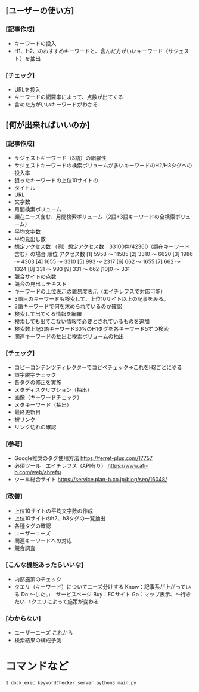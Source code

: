 ## [ユーザーの使い方]

### [記事作成]
- キーワードの投入
- H1、H2、のおすすめキーワードと、含んだ方がいいキーワード（サジェスト）を抽出
### [チェック]
- URLを投入
- キーワードの網羅率によって、点数が出てくる
- 含めた方がいいキーワードがわかる

## [何が出来ればいいのか]
### [記事作成]
- サジェストキーワード（3語）の網羅性
- サジェストキーワードの検索ボリュームが多いキーワードのH2/H3タグへの投入率
- 狙ったキーワードの上位10サイトの
- タイトル
- URL
- 文字数
- 月間検索ボリューム
- 顕在ニーズ含む、月間検索ボリューム（2語+3語キーワードの全検索ボリューム）
- 平均文字数
- 平均見出し数
- 想定アクセス数
（例）想定アクセス数　33100件/42360（顕在キーワード含む）の場合
   順位
 アクセス数
   [1] 5958 ～ 11585
   [2] 3310 ～ 6620
   [3] 1986 ～ 4303
   [4] 1655 ～ 3310
   [5] 993 ～ 2317
   [6] 662 ～ 1655
   [7] 662 ～ 1324
   [8] 331 ～ 993
   [9] 331 ～ 662
   [10]0 ～ 331
- 競合サイトの点数
- 競合の見出しテキスト
- キーワードの上位表示の難易度表示（エイチレフスで対応可能）
- 3語目のキーワードも検索して、上位10サイト以上の記事をみる。
- 3語キーワードで何を求められているのか確認
- 検索して出てくる情報を網羅
- 検索しても出てこない情報で必要とされているものを追加
- 検索数上記3語キーワード30%のH1タグを各キーワード5ずつ検索
- 関連キーワードの抽出と検索ボリュームの抽出
### [チェック]
- コピーコンテンツディレクターでコピペチェック→これをH2ごとにやる
- 誤字脱字チェック
- 各タグの修正を実施
- メタディスクリプション（抽出）
- 画像（キーワードチェック）
- メタキーワード（抽出）
- 最終更新日
- 被リンク
- リンク切れの確認

### [参考]
- Google推奨のタグ使用方法
https://ferret-plus.com/17757
- 必須ツール　エイチレフス（API有り）
https://www.afi-b.com/web/ahrefs/
- ツール総合サイト
https://service.plan-b.co.jp/blog/seo/16048/

### [改善]
- 上位10サイトの平均文字数の作成
- 上位10サイトのh2、h3タグの一覧抽出
- 各種タグの確認
- ユーザーニーズ
- 関連キーワードへの対応
- 競合調査

### [こんな機能あったらいいな]
- 内部施策のチェック
- クエリ（キーワード）についてニーズ分けする
Know：記事系が上がっている
Do:〜したい　サービスページ
Buy：ECサイト
Go：マップ表示、〜行きたい
→クエリによって施策が変わる

### [わからない]
- ユーザーニーズ
これから
- 検索結果の構成予測

# コマンドなど
```
$ dock_exec keywordChecker_server python3 main.py
```
